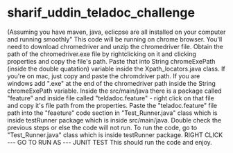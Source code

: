 # sharif_uddin_teladoc_challenge
(Assuming you have maven, java, eclicpse are all installed on your computer and running smoothly"
This code will be running on chrome browser. You'll need to download chromedriver and unzip the chromedriver file. 
Obtain the path of the chromedriver.exe file by rightclicking on it and clicking properties and copy the file's path. 
Paste that into String chromeExePath (inside the double quatation) variable inside the Xpath_locators.java class.
If you're on mac, just copy and paste the chromdriver path. If you are windows add ".exe" at the end of the chromedriver path inside the String chromeExePath variable.
Inside the src/main/java there is a package called "feature" and inside file called "teldadoc.feature" - right click on that file and copy it's file path from the properties.
Paste the "teladoc.feature" file path into the "feaeture" code section in "Test_Runner.java" class which is inside testRunner package which is inside src/main/java.
Double check the previous steps or else the code will not run. 
To run the code, go to "Test_Runner.java" class which is inside testRunner package. RIGHT CLICK --- GO TO RUN AS --- JUNIT TEST
This should run the code  and enjoy. 

